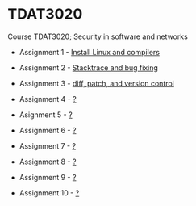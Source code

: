 # TDAT3020
Course TDAT3020; Security in software and networks

* Assignment 1 - [Install Linux and compilers](/assignment_1)

* Assignment 2 - [Stacktrace and bug fixing](/assignment_2)

* Assignment 3 - [diff, patch, and version control](/assignment_3)

* Assignment 4 - [?](/assignment_4)

* Asignment 5 - [?](/assignment_5)

* Assignment 6 - [?](/assignment_6)

* Assignment 7 - [?](/assignment_7)

* Assignment 8 - [?](/assignment_8)

* Assignment 9 - [?](/assignment_9)

* Assignment 10 - [?](/assignment_10)
